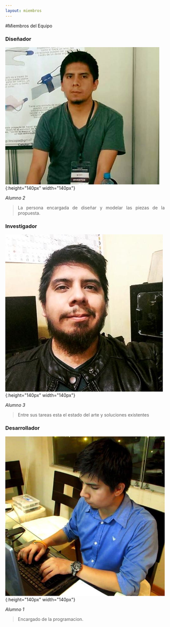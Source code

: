 ```yaml
---
layout: miembros
---
```

#Miembros del Equipo

### Diseñador
![Alt text](/miembros/disenador.jpg){:height="140px" width="140px"}

*Alumno 2*
><div style="text-align: justify"> La persona encargada de diseñar y modelar las piezas de la propuesta.</div>

### Investigador
![Alt text](/miembros/investigador.jpg){:height="140px" width="140px"}

*Alumno 3*
><div style="text-align: justify">Entre sus tareas esta el estado del arte y soluciones existentes</div>

### Desarrollador
![Alt text](/miembros/desarrollador.jpg){:height="140px" width="140px"}

*Alumno 1*
><div style="text-align: justify"> Encargado de la programacion.</div>
